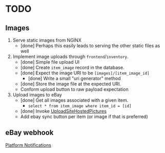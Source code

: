 # TODO

## Images

1. Serve static images from NGINX
    * [done] Perhaps this easily leads to serving the other static files as well
2. Implement image uploads through `frontend`/`inventory`.
    * [done] Simple file upload UI
    * [done] Create `item_image` record in the database.
    * [done] Expect the image URI to be `[images]/[item_image_id]`
        * [done] Write a small "uri generator" method
    * [done] Store the image file at the expected URI.
    * Conform upload button to raw payload expectation
3. Upload images to eBay
    * [done] Get all images associated with a given item. 
        * `select * from item_image where item_id = [id]`
    * [done] Invoke [UploadSiteHostedPictures](https://developer.ebay.com/Devzone/XML/docs/Reference/eBay/UploadSiteHostedPictures.html)
    * Add ebay sync button per item (or image if that is preferred)

## eBay webhook

[Platform Notifications](https://developer.ebay.com/api-docs/static/platform-notifications-landing.html)

